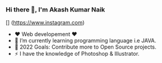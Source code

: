 ### Hi there 👋, I'm Akash Kumar Naik  
[] (https://www.instagram.com)

- ❤  Web developement ❤
- 🌱 I’m currently learning programming language i.e JAVA. 
- 🥅 2022 Goals: Contribute more to Open Source projects.
- ⚡ I have the knowledge of Photoshop & Illustrator.  

